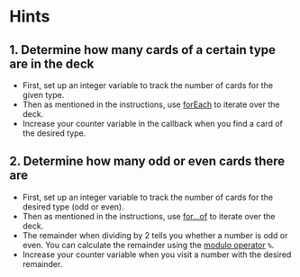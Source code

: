 # Hints

## 1. Determine how many cards of a certain type are in the deck

- First, set up an integer variable to track the number of cards for the given type.
- Then as mentioned in the instructions, use [forEach][mdn-foreach] to iterate over the deck.
- Increase your counter variable in the callback when you find a card of the desired type.

## 2. Determine how many odd or even cards there are

- First, set up an integer variable to track the number of cards for the desired type (odd or even).
- Then as mentioned in the instructions, use [for...of][mdn-for-of] to iterate over the deck.
- The remainder when dividing by 2 tells you whether a number is odd or even.
  You can calculate the remainder using the [modulo operator][mdn-modulo] `%`.
- Increase your counter variable when you visit a number with the desired remainder.

[mdn-foreach]: https://developer.mozilla.org/en-US/docs/Web/JavaScript/Reference/Global_Objects/Array/forEach
[mdn-for-of]: https://developer.mozilla.org/en-US/docs/Web/JavaScript/Reference/Statements/for...of
[mdn-modulo]: https://developer.mozilla.org/en-US/docs/Web/JavaScript/Reference/Operators/Remainder
